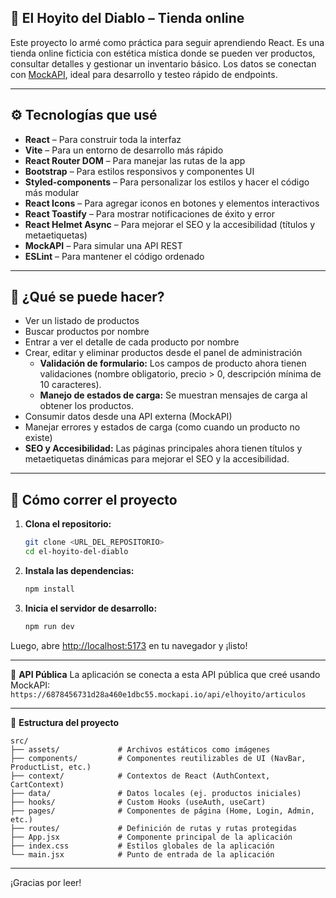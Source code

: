 ## 🧸 El Hoyito del Diablo – Tienda online

Este proyecto lo armé como práctica para seguir aprendiendo React. Es una tienda online ficticia con estética mística donde se pueden ver productos, consultar detalles y gestionar un inventario básico. Los datos se conectan con [MockAPI](https://mockapi.io/), ideal para desarrollo y testeo rápido de endpoints.

---

## ⚙️ Tecnologías que usé

- **React** – Para construir toda la interfaz
- **Vite** – Para un entorno de desarrollo más rápido
- **React Router DOM** – Para manejar las rutas de la app
- **Bootstrap** – Para estilos responsivos y componentes UI
- **Styled-components** – Para personalizar los estilos y hacer el código más modular
- **React Icons** – Para agregar iconos en botones y elementos interactivos
- **React Toastify** – Para mostrar notificaciones de éxito y error
- **React Helmet Async** – Para mejorar el SEO y la accesibilidad (títulos y metaetiquetas)
- **MockAPI** – Para simular una API REST
- **ESLint** – Para mantener el código ordenado

---

## 🛒 ¿Qué se puede hacer?

- Ver un listado de productos
- Buscar productos por nombre
- Entrar a ver el detalle de cada producto por nombre
- Crear, editar y eliminar productos desde el panel de administración
  - **Validación de formulario:** Los campos de producto ahora tienen validaciones (nombre obligatorio, precio > 0, descripción mínima de 10 caracteres).
  - **Manejo de estados de carga:** Se muestran mensajes de carga al obtener los productos.
- Consumir datos desde una API externa (MockAPI)
- Manejar errores y estados de carga (como cuando un producto no existe)
- **SEO y Accesibilidad:** Las páginas principales ahora tienen títulos y metaetiquetas dinámicas para mejorar el SEO y la accesibilidad.

---

## 🚀 Cómo correr el proyecto

1.  **Clona el repositorio:**
    ```bash
    git clone <URL_DEL_REPOSITORIO>
    cd el-hoyito-del-diablo
    ```

2.  **Instala las dependencias:**
    ```bash
    npm install
    ```

3.  **Inicia el servidor de desarrollo:**
    ```bash
    npm run dev
    ```

Luego, abre [http://localhost:5173](http://localhost:5173) en tu navegador y ¡listo!

---

🔗 **API Pública**
La aplicación se conecta a esta API pública que creé usando MockAPI:
`https://6878456731d28a460e1dbc55.mockapi.io/api/elhoyito/articulos`

---

🧱 **Estructura del proyecto**

```
src/
├── assets/             # Archivos estáticos como imágenes
├── components/         # Componentes reutilizables de UI (NavBar, ProductList, etc.)
├── context/            # Contextos de React (AuthContext, CartContext)
├── data/               # Datos locales (ej. productos iniciales)
├── hooks/              # Custom Hooks (useAuth, useCart)
├── pages/              # Componentes de página (Home, Login, Admin, etc.)
├── routes/             # Definición de rutas y rutas protegidas
├── App.jsx             # Componente principal de la aplicación
├── index.css           # Estilos globales de la aplicación
└── main.jsx            # Punto de entrada de la aplicación
```

---

¡Gracias por leer!
